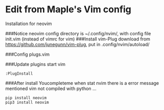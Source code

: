 Edit from Maple's Vim config
==================

Installation for neovim

###Notice
neovim config directory is ~/.config/nvim/, with config file init.vim (instead of vimrc for vim)
###Install vim-Plug
    download from https://github.com/junegunn/vim-plug, put in .config/nvim/autoload/

###Config plugs.vim

###Update plugins
start vim

    :PlugInstall

###After install Youcompleteme
when stat nvim there is a error message mentioned vim not compiled with python ...

    pip install neovim
    pip3 install neovim


